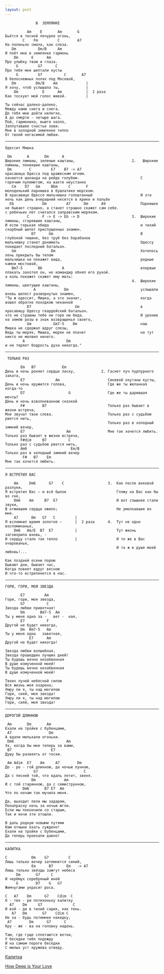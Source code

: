 ```yaml
---
layout: post
---
```

                  В  ЗЕМЛЯНКЕ
    
              Am    E       Am       G
    Бьётся в тесной печурке огонь,
            C    Fm         C        A7
    На поленьях смола, как слеза.
       Dm          Dm/B     Am
    И поёт мне в землянке гармонь
        Dm      E      Am
    Про улыбку твою и глаза.
         G         G7      C
    Про тебя мне шептали кусты
         G         G7          C       A7
    В белоснежных полях под Москвой,
       Dm         Dm/B    Am             |
    Я хочу, чтоб услышала ты,            |
        Dm           E      Am           |  2 раза
    Как тоскует мой голос живой.         |
    
    Ты сейчас далеко-далеко,
    Между нами снега и снега.
    До тебя мне дойти нелегко,
    А до смерти - четыре шага.
    Пой, гармоника, вьюге назло,
    Заплутавшее счастье зови.
    Мне в холодной землянке тепло
    От твоей негасимой любви.

-----------------

    Одессит Мишка
    
     Dm       A       Dm      A
    Широкие лиманы, зеленые каштаны,                          2.   Широкие лиманы, поникшие каштаны,                     
     Dm        C         E7    B7 -> A7                           красавица Одесса под вражеским огнем.                 
    качается шаланда на рейде голубом.                            С горячим пулеметом, на вахте неустанно               
       Cm    D7   Gm     Bbm     C       F                        молоденький парнишка в бушлатике морском.             
    В красавице Одессе мальчишка голоштанный                      И эта ночь как день вчерашний несется в крике и пальбе
      Eb             Dm         A7      Dm      A9                Парнишке не бывает страшно, а станет страшно скажет сам себе.
    с ребячьих лет считался заправским моряком.                   
              C      F -> E -> Eb -> D                        3.  Широкие лиманы, сгоревшие каштаны,                                                                      
    И если горькая обида                                          и тихий скорбный шепот приспущенных знамен.
                D7      Gm                                        В глубокой тишине, без труб без барабанов                                                               
    мальчишку станет донимать                                     Одессу покидает последний батальон.                   
       Gm                Dm                                       Хотелось лечь прикрыть бы телом                       
    мальчишка не покажет вида,                                    родные камни мостовой,                                
       Bm7-5       Bb         A                                   впервые плакать захотел он, но командир обнял его рукой.
    а коль покажет скажет ему мать:                               
                                                              4.  Широкие лиманы, цветущие каштаны,                                                                      
                 A             Dm                                 услышали вновь шелест развернутых знамен,                                                              
    "Ты ж одессит, Мишка, а это значит,                           когда вошел обратно походкою чеканной                                               
              D7                    Gm                            в красавицу Одессу гвардейский батальон.                                                           
    что не страшны тебе ни горе ни беда.                          И уронив на землю розы в знак возвращенья своего, 
              Gm          Gm7-5    Dm                             наш Мишка не сдержал вдруг слезы,                 
    Ведь ты моряк, Мишка, моряк не плачет                         но тут никто не молвил ничего.                    
            A                   Dm                                 
    и не теряет бодрость духа никогда."                            
    
-----------------

     ТОЛЬКО РАЗ

           Em   B7            Em
    День и ночь роняет сердце ласку,            2. Гаснет луч пурпурного заката,        
           E7              Am                      Синевой окутаны кусты,               
    День и ночь кружится голова,                   Где же ты желанная когда-то          
           D7                    G                 Где же ты дарившая мечты?            
    День и ночь взволнованною сказкой                                                   
           F#        B7                            Только раз бывает в жизни встреча,    
    Мне звучат твои слова.                         Только раз с судьбою рвется нить,     
                                                   Только раз в холодный зимний вечер,   
           E7                   Am                 Мне так хочется любить.               
    Только раз бывает в жизни встреча,
           F#dim     B7          C
    Только раз с судьбою рвется нить,
           Am6                    Em/B
    Только раз в холодный зимний вечер
            F#   B7    Em
    Мне так хочется любить.

--------------------

    Я ВСТРЕТИЛ ВАС
    
        Am     Dm6      G7    C                    3.  Как после вековой разлуки,   
    Я встретил Вас – и всё былое                       Гляжу на Вас как бы во сне,  
        Dm6    Am     B7  E7                           И вот слышнее стали звуки,   
    В отжившем сердце ожило;                           Не умолкавшие во мне.        
        A7      Dm   G7   C         |                                               
    Я вспомнил время золотое –      |  2 раза      4.  Тут не одно воспоминанье,    
        Dm6   Am/E  B7  E7          |                  Тут жизнь заговорила вновь, -
    И сердцу стало так тепло        |                  И то же в Вас очарованье,    
                                                       И та ж в душе моей любовь!...

    Как поздней осени порою
    Бывают дни, бывает час,
    Когда повеет вдруг весною
    И что-то встрепенется в нас.

---------------------
    
    ГОРИ, ГОРИ, МОЯ ЗВЕЗДА
    
           E7         Am
    Гори, гори, моя звезда,
           G7          C
    Звезда любви приветная!
           Dm       Bm7-5  Am
    Ты у меня одна за -   вет -  ная,
           E7          F
    Другой не будет никогда,
           Dm  Bm7-5   Am
    Ты у меня одна   заветная,
               E7      Am
    Другой не будет никогда!
    
    Звезда любви волшебная,
    Звезда прошедших лучших дней!
    Ты будешь вечно незабвенная
    В душе измученной моей!
    Ты будешь вечно незабвенная
    В душе измученной моей!
    
    Твоих лучей небесной силою
    Вся жизнь моя озарена;
    Умру ли я, ты над могилою
    Гори, сияй, моя звезда!
    Умру ли я, ты над могилою
    Гори, сияй, моя звезда! 
        
------------------------
    
    ДОРОГОЙ ДЛИННОЮ
    
     Am       Dm       Am
    Ехали на тройке с бубенцами,
     A7                 Dm
    А вдали мелькали огоньки.
     Dm6                        Am
    Эх, когда бы мне теперь за вами,
     B7                  E7
    Душу бы развеять от тоски.
    
     Am Adim  E7    Am     A7        Dm
    До - ро - гой длинною, да ночью лунною,
                 G7                     C
    Да с песней той, что вдаль летит, звеня.
                Dm             Am
    И с той старинною, да с семиструнною,
            Dm6       B7 E7  Am
    Что по ночам так мучила меня.
    
    Да, выходит пели мы задаром,
    Понапрасну ночь за ночью жгли.
    Если мы покончили со старым,
    Так и ночи эти отошли.

    В даль родную новыми путями
    Нам отныне ехать суждено!
    Ехали на тройке с бубенцами,
    Да теперь проехали давно!

---------------------------

    КАЛИТКА
    
    C           Dm    G7         C
    Лишь только вечер затемнится синий,
                Em      B7      Em   -> A7
    Лишь только звёзды зажгут небеса
         Dm       G7     C
    И черёмух серебряный иней
         G        D7    G   G7
    Жемчугами украсит роса.
    
    C   A7    Dm      G7    Cdim  C
    О - тво - ри потихоньку калитку
      A7    Dm     G7              C
    И вой - ди в тихий садик, как тень.
       A7   Dm       G7    Cdim C
    Не за - будь потемнее накидку,
     A7        Dm      G7      C
    Кру - же - ва на головку надень.
    
    Там, где гуще сплетаются ветки,
    У беседки тебя подожду
    И на самом пороге беседки
    С милых уст кружева отведу.

[Калитка](/songs/kalitka.txt)

[How Deep is Your Love](/songs/how-deep.txt)
                                                               